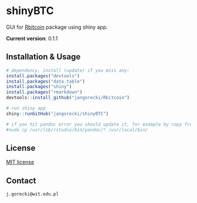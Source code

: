 # shinyBTC

GUI for [Rbitcoin](https://github.com/jangorecki/Rbitcoin) package using shiny app.

**Current version**: 0.1.1

## Installation & Usage

```R
# dependency, install (update) if you miss any:
install.packages("devtools")
install.packages("data.table")
install.packages("shiny")
install.packages("rmarkdown")
devtools::install_github("jangorecki/Rbitcoin")

# run shiny app
shiny::runGitHub("jangorecki/shinyBTC")

# if you hit pandoc error you should update it, for example by copy from RStudio:
#sudo cp /usr/lib/rstudio/bin/pandoc/* /usr/local/bin/
```

## License

[MIT license](https://github.com/jangorecki/shinyBTC/blob/master/LICENSE)

## Contact

`j.gorecki@wit.edu.pl`
